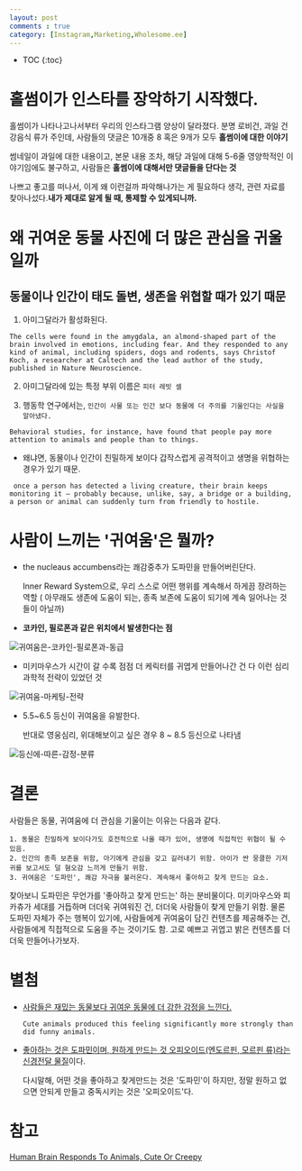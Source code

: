 ```yaml
---
layout: post
comments : true
category: [Instagram,Marketing,Wholesome.ee]
---
```


* TOC
{:toc}

# 홀썸이가 인스타를 장악하기 시작했다.

홀썸이가 나타나고나서부터
우리의 인스타그램 양상이 달라졌다.
분명 로비건, 과일 건강음식 류가 주인데,
사람들의 댓글은 10개중 8 혹은 9개가 모두 **홀썸이에 대한 이야기**

썸네일이 과일에 대한 내용이고,
본문 내용 조차, 해당 과일에 대해 5-6줄 영양학적인 이야기임에도 불구하고,
사람들은 **홀썸이에 대해서만 댓글들을 단다는 것**

나쁘고 좋고를 떠나서, 이게 왜 이런걸까 파악해나가는 게 필요하다 생각,
관련 자료를 찾아나섰다.**내가 제대로 알게 될 때, 통제할 수 있게되니까.**

# 왜 귀여운 동물 사진에 더 많은 관심을 귀울일까

## 동물이나 인간이 태도 돌변, 생존을 위협할 때가 있기 때문

1. 아미그달라가 활성화된다.

```
The cells were found in the amygdala, an almond-shaped part of the brain involved in emotions, including fear. And they responded to any kind of animal, including spiders, dogs and rodents, says Christof Koch, a researcher at Caltech and the lead author of the study, published in Nature Neuroscience.
```

2. 아미그달라에 있는 특정 부위 이름은 `피터 레빗 셀`

3. 행동학 연구에서는, `인간이 사물 또는 인간 보다 동물에 더 주의를 기울인다는 사실을 알아냈다.`

```
Behavioral studies, for instance, have found that people pay more attention to animals and people than to things.
```

- 왜냐면, 동물이나 인간이 친밀하게 보이다 갑작스럽게 공격적이고 생명을 위협하는 경우가 있기 때문.

```
 once a person has detected a living creature, their brain keeps monitoring it — probably because, unlike, say, a bridge or a building, a person or animal can suddenly turn from friendly to hostile.
```

# 사람이 느끼는 '귀여움'은 뭘까?

- the nucleaus accumbens라는 쾌감중추가 도파민을 만들어버린단다.

    Inner Reward System으로, 우리 스스로 어떤 행위를 계속해서 하게끔 장려하는 역할
    ( 아무래도 생존에 도움이 되는, 종족 보존에 도움이 되기에 계속 일어나는 것들이 아닐까)

- **코카인, 필로폰과 같은 위치에서 발생한다는 점**

![귀여움은-코카인-필로폰과-동급](https://user-images.githubusercontent.com/35059428/55793049-9764da80-5af4-11e9-900c-02e3d118143d.png)

- 미키마우스가 시간이 갈 수록 점점 더 케릭터를 귀엽게 만들어나간 건 다 이런 심리과학적 전략이 있었던 것

![귀여움-마케팅-전략](https://user-images.githubusercontent.com/35059428/55793161-dbf07600-5af4-11e9-9c67-33fad3feb791.png)

- 5.5~6.5 등신이 귀여움을 유발한다.

    반대로 영웅심리, 위대해보이고 싶은 경우 8 ~ 8.5 등신으로 나타냄

![등신에-따른-감정-분류](https://user-images.githubusercontent.com/35059428/55794384-b0bb5600-5af7-11e9-99b9-c04b72fa48c0.png)


# 결론

사람들은 동물, 귀여움에 더 관심을 기울이는 이유는 다음과 같다.

    1. 동물은 친밀하게 보이다가도 호전적으로 나올 때가 있어, 생명에 직접적인 위협이 될 수 있음.
    2. 인간의 종족 보존을 위함, 아기에게 관심을 갖고 길러내기 위함. 아이가 싼 뭉클한 기저귀를 보고서도 덜 혐오감 느끼게 만들기 위함.
    3. 귀여움은 '도파민', 쾌감 자극을 불러온다. 계속해서 좋아하고 찾게 만드는 요소.

찾아보니 도파민은 무언가를 '좋아하고 찾게 만드는' 하는 분비물이다.
미키마우스와 피카츄가 세대를 거듭하며 더더욱 귀여워진 건, 더더욱 사람들이 찾게 만들기 위함. 물론 도파민 자체가 주는 행복이 있기에, 사람들에게 귀여움이 담긴 컨텐츠를 제공해주는 건, 사람들에게 직접적으로 도움을 주는 것이기도 함. 고로 예쁘고 귀엽고 밝은 컨텐츠를 더더욱 만들어나가보자.



# 별첨

- [사람들은 재밌는 동물보다 귀여운 동물에 더 강한 감정을 느낀다.](https://www.livescience.com/26452-why-we-go-crazy-for-cuteness.html)

    ```
    Cute animals produced this feeling significantly more strongly than did funny animals. 
    ```

- [좋아하는 것은 도파민이며, 원하게 만드는 것 오피오이드(엔도르핀, 모르핀 류)라는 신경전달 물질](https://namu.wiki/w/%EB%8F%84%ED%8C%8C%EB%AF%BC#s-2.2)이다.

    다시말해, 어떤 것을 좋아하고 찾게만드는 것은 '도파민'이 하지만, 정말 원하고 없으면 안되게 만들고 중독시키는 것은 '오피오이드'다.



# 참고

[Human Brain Responds To Animals, Cute Or Creepy](https://www.npr.org/2011/09/01/140116969/human-brain-responds-to-animals-cute-or-creepy)


